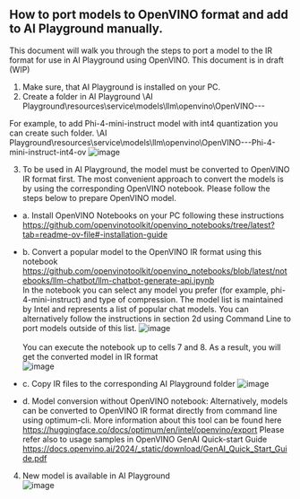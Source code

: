 ## How to port models to OpenVINO format and add to AI Playground manually. 

This document will walk you through the steps to port a model to the IR format for use in AI Playground using OpenVINO. This document is in draft (WIP)

1.	Make sure, that AI Playground is installed on your PC.
2.	Create a folder in AI Playground 
<Path-to-AI Playground>\AI Playground\resources\service\models\llm\openvino\OpenVINO---<ModelName> 

For example, to add Phi-4-mini-instruct model with int4 quantization you can create such folder.
<Path-to-AI Playground>\AI Playground\resources\service\models\llm\openvino\OpenVINO---Phi-4-mini-instruct-int4-ov
 ![image](https://github.com/user-attachments/assets/247f6e2c-380c-4d8a-99cf-b5de69ad2d4a)

3.	To be used in AI Playground, the model must be converted to OpenVINO IR format first. The most convenient approach to convert the models is by using the corresponding OpenVINO notebook. Please follow the steps below to prepare OpenVINO model.
- a.	Install OpenVINO Notebooks on your PC following these instructions 
https://github.com/openvinotoolkit/openvino_notebooks/tree/latest?tab=readme-ov-file#-installation-guide

- b.	Convert a popular model to the OpenVINO IR format using this notebook
https://github.com/openvinotoolkit/openvino_notebooks/blob/latest/notebooks/llm-chatbot/llm-chatbot-generate-api.ipynb
<br>In the notebook you can select any model you prefer (for example, phi-4-mini-instruct) and type of compression. The model list is maintained by Intel and represents a list of popular chat models. You can alternatively follow the instructions in section 2d using Command Line to port models outside of this list.
![image](https://github.com/user-attachments/assets/933a1424-d38d-4ad2-af97-e0a8eb16eacb)
<br><br>You can execute the notebook up to cells 7 and 8. As a result, you will get the converted model in IR format <br>![image](https://github.com/user-attachments/assets/aa941a49-46fe-4d3f-aebf-c4c629347ae5)


- c.	Copy IR files to the corresponding AI Playground folder 
 ![image](https://github.com/user-attachments/assets/e8f62017-6f3a-4ec3-b67e-06a83ee7233d)
- d. Model conversion without OpenVINO notebook: 
Alternatively, models can be converted to OpenVINO IR format directly from command line using optimum-cli. More information about this tool can be found here https://huggingface.co/docs/optimum/en/intel/openvino/export Please refer also to usage samples in OpenVINO GenAI Quick-start Guide  
https://docs.openvino.ai/2024/_static/download/GenAI_Quick_Start_Guide.pdf 

4.	New model is available in AI Playground  
 ![image](https://github.com/user-attachments/assets/83ce8ea1-4f02-442b-b640-da30e1c92e4f)

